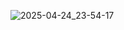 ![2025-04-24_23-54-17](https://github.com/user-attachments/assets/3de2e275-6620-462b-a2bd-545e35a5592b)
